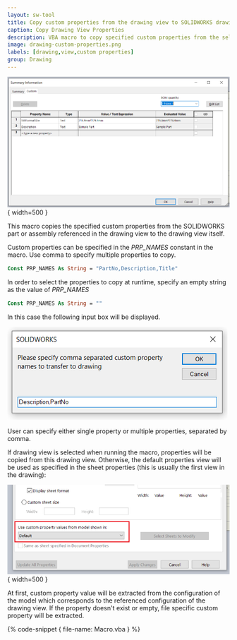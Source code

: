 ```yaml
---
layout: sw-tool
title: Copy custom properties from the drawing view to SOLIDWORKS drawing file
caption: Copy Drawing View Properties
description: VBA macro to copy specified custom properties from the selected or default drawing view into the drawing properties
image: drawing-custom-properties.png
labels: [drawing,view,custom properties]
group: Drawing
---
```

![Custom properties in SOLIDWORKS drawing](drawing-custom-properties.png){ width=500 }

This macro copies the specified custom properties from the SOLIDWORKS part or assembly referenced in the drawing view to the drawing view itself.

Custom properties can be specified in the *PRP_NAMES* constant in the macro. Use comma to specify multiple properties to copy.

~~~ vb
Const PRP_NAMES As String = "PartNo,Description,Title"
~~~

In order to select the properties to copy at runtime, specify an empty string as the value of *PRP_NAMES*

~~~ vb
Const PRP_NAMES As String = ""
~~~

In this case the following input box will be displayed.

![Input box for properties to be copied to drawing](properties-input-box.png)

User can specify either single property or multiple properties, separated by comma.

If drawing view is selected when running the macro, properties will be copied from this drawing view. Otherwise, the default properties view will be used as specified in the sheet properties (this is usually the first view in the drawing):

![Drawing View for custom properties](properties-view.png){ width=500 }

At first, custom property value will be extracted from the configuration of the model which corresponds to the referenced configuration of the drawing view. If the property doesn't exist or empty, file specific custom property will be extracted.

{% code-snippet { file-name: Macro.vba } %}
